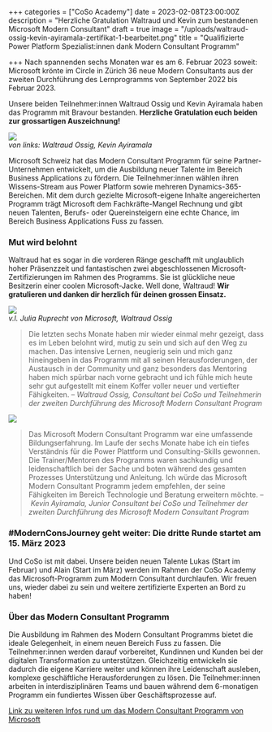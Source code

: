 +++
categories = ["CoSo Academy"]
date = 2023-02-08T23:00:00Z
description = "Herzliche Gratulation Waltraud und Kevin zum bestandenen Microsoft Modern Consultant"
draft = true
image = "/uploads/waltraud-ossig-kevin-ayiramala-zertifikat-1-bearbeitet.png"
title = "Qualifizierte Power Platform Spezialist:innen dank Modern Consultant Programm"

+++
Nach spannenden sechs Monaten war es am 6. Februar 2023 soweit: Microsoft krönte im Circle in Zürich 36 neue Modern Consultants aus der zweiten Durchführung des Lernprogramms von September 2022 bis Februar 2023. 

Unsere beiden Teilnehmer:innen Waltraud Ossig und Kevin Ayiramala haben das Programm mit Bravour bestanden. **Herzliche Gratulation euch beiden zur grossartigen Auszeichnung!**

![](/uploads/waltraud-ossig-kevin-ayiramala-zertifikat-2-bearbeitet.png)  
_von links: Waltraud Ossig, Kevin Ayiramala_

Microsoft Schweiz hat das Modern Consultant Programm für seine Partner-Unternehmen entwickelt, um die Ausbildung neuer Talente im Bereich Business Applications zu fördern. Die Teilnehmer:innen wählen ihren Wissens-Stream aus Power Platform sowie mehreren Dynamics-365-Bereichen. Mit dem durch gezielte Microsoft-eigene Inhalte angereicherten Programm trägt Microsoft dem Fachkräfte-Mangel Rechnung und gibt neuen Talenten, Berufs- oder Quereinsteigern eine echte Chance, im Bereich Business Applications Fuss zu fassen.

### Mut wird belohnt

Waltraud hat es sogar in die vorderen Ränge geschafft mit unglaublich hoher Präsenzzeit und fantastischen zwei abgeschlossenen Microsoft-Zertifizierungen im Rahmen des Programms. Sie ist glückliche neue Besitzerin einer coolen Microsoft-Jacke. Well done, Waltraud! **Wir gratulieren und danken dir herzlich für deinen grossen Einsatz.**

_![](/uploads/img_20230206_154645281-bearbeitet-1.png)  
v.l. Julia Ruprecht von Microsoft, Waltraud Ossig_

> Die letzten sechs Monate haben mir wieder einmal mehr gezeigt, dass es im Leben belohnt wird, mutig zu sein und sich auf den Weg zu machen. Das intensive Lernen, neugierig sein und mich ganz hineingeben in das Programm mit all seinen Herausforderungen, der Austausch in der Community und ganz besonders das Mentoring haben mich spürbar nach vorne gebracht und ich fühle mich heute sehr gut aufgestellt mit einem Koffer voller neuer und vertiefter Fähigkeiten. – _Waltraud Ossig, Consultant bei CoSo und Teilnehmerin der zweiten Durchführung des Microsoft Modern Consultant Program_

![](/uploads/modernconsultantprogrammcohort2.jpg)

> Das Microsoft Modern Consultant Programm war eine umfassende Bildungserfahrung. Im Laufe der sechs Monate habe ich ein tiefes Verständnis für die Power Plattform und Consulting-Skills gewonnen. Die Trainer/Mentoren des Programms waren sachkundig und leidenschaftlich bei der Sache und boten während des gesamten Prozesses Unterstützung und Anleitung. Ich würde das Microsoft Modern Consultant Programm jedem empfehlen, der seine Fähigkeiten im Bereich Technologie und Beratung erweitern möchte. – _Kevin Ayiramala, Junior Consultant bei CoSo und Teilnehmer der zweiten Durchführung des Microsoft Modern Consultant Program_

### #ModernConsJourney geht weiter: Die dritte Runde startet am 15. März 2023

Und CoSo ist mit dabei. Unsere beiden neuen Talente Lukas (Start im Februar) und Alain (Start im März) werden im Rahmen der CoSo Academy das Microsoft-Programm zum Modern Consultant durchlaufen. Wir freuen uns, wieder dabei zu sein und weitere zertifizierte Experten an Bord zu haben!

### Über das Modern Consultant Programm

Die Ausbildung im Rahmen des Modern Consultant Programms bietet  die ideale Gelegenheit, in einem neuen Bereich Fuss zu fassen. Die Teilnehmer:innen werden darauf vorbereitet, Kundinnen und Kunden bei der digitalen Transformation zu unterstützen. Gleichzeitig entwickeln sie dadurch die eigene Karriere weiter und können ihre Leidenschaft ausleben, komplexe geschäftliche Herausforderungen zu lösen. Die Teilnehmer:innen arbeiten in interdisziplinären Teams und bauen während dem 6-monatigen Programm ein fundiertes Wissen über Geschäftsprozesse auf.

[Link zu weiteren Infos rund um das Modern Consultant Programm von Microsoft](https://www.corporatesoftware.ch/blog/der-weg-in-die-zukunft-modern-consultants-braucht-das-land/ "Modern Consultants braucht das Land – Cohort 2 Start")
